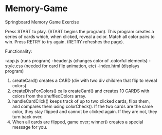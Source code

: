 # Memory-Game
Springboard Memory Game Exercise

Press START to play.
(START begins the program).
This program creates a series of cards which, when clicked, reveal a color. 
Match all color pairs to win.
Press RETRY to try again.
(RETRY refreshes the page).

Functionality:

-app.js (runs program)
-header.js (changes color of .colorful elements)
-style.css (needed for card flip animation, etc)
-index.html (displays program)

1. createCard() creates a CARD (div with two div children that flip to reveal colors)
2. createDivsForColors() calls createCard() and creates 10 CARDS with colors from the shuffledColors array.
3. handleCardClick() keeps track of up to two clicked cards, flips them, and compares them using colorCheck(). If the two cards are the same color, they stay flipped and cannot be clicked again. If they are not, they turn back over.
4. When all cards are flipped, game over; winner() creates a special message for you.
